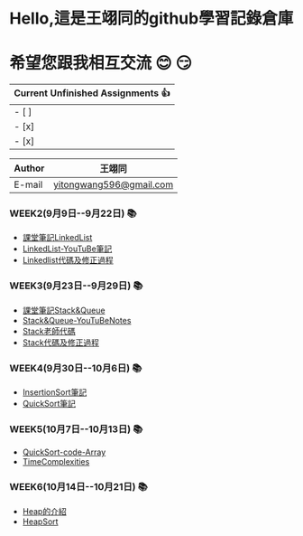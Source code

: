 Hello,這是王翊同的github學習記錄倉庫
==================
希望您跟我相互交流 :blush: :smirk:
=============================================

 |Current Unfinished Assignments :thumbsup:
 |---
- [ ]  | InsertionSortCode-LinkedList
- [x]  | QuickSort-Inplace
- [x]  | Homework

|Author|王翊同|
|---|---
|E-mail|yitongwang596@gmail.com

### WEEK2(9月9日--9月22日) :books:
* [課堂筆記LinkedList](/Linkedlist/LearningNote20190924.md) 
* [LinkedList-YouTuBe筆記](/Linkedlist/LinkedList-YouTuBe筆記.md)
* [Linkedlist代碼及修正過程](/Linkedlist/LinkedlistCodeProcess.md)

### WEEK3(9月23日--9月29日) :books:
* [課堂筆記Stack&Queue](/StackAndQueue/Stack&Queue.md)
* [Stack&Queue-YouTuBeNotes](/StackAndQueue/Stack&Queue-YouTuBeNotes.md)
* [Stack老師代碼](/StackAndQueue/Stack老師代碼.md)
* [Stack代碼及修正過程](/StackAndQueue/Stack代碼及修正過程.md)

### WEEK4(9月30日--10月6日) :books:
* [InsertionSort筆記](/InsertionSort/InsertionSort.md)
* [QuickSort筆記](/QuickSort/QuickSort.md)

### WEEK5(10月7日--10月13日) :books:
* [QuickSort-code-Array](/QuickSort/QuickSortArray.md)
* [TimeComplexities](/QuickSort/TimeComplexities.md)

### WEEK6(10月14日--10月21日) :books:
* [Heap的介紹](/HeapSort/Heap的介紹.md)
* [HeapSort]()
